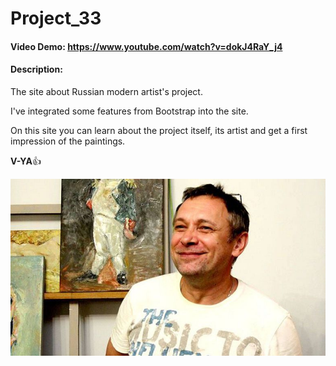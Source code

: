 # Project_33
#### Video Demo:  https://www.youtube.com/watch?v=dokJ4RaY_j4
#### Description:
The site about Russian modern artist's project.

I've integrated some features from Bootstrap into the site.

On this site you can learn about the project itself, its artist and get a first impression of the paintings.

**V-YA**:+1:

![This is an image](img/v-ya2.jpg)